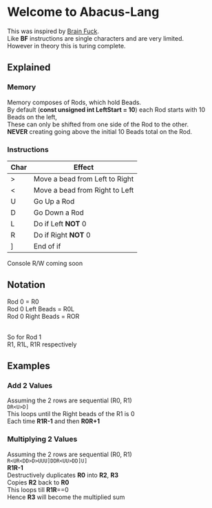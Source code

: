 # Welcome to Abacus-Lang
This was inspired by [Brain Fuck](https://en.wikipedia.org/wiki/Brainfuck).</br>
Like **BF** instructions are single characters and are very limited.</br>
However in theory this is turing complete.
## Explained
### Memory
Memory composes of Rods, which hold Beads.</br>
By default (**const unsigned int LeftStart = 10**) each Rod starts with 10 Beads on the left,</br>
These can only be shifted from one side of the Rod to the other.</br>
**NEVER** creating going above the initial 10 Beads total on the Rod.
### Instructions
| Char | Effect |
|--|--|
| > | Move a bead from Left to Right |
| < | Move a bead from Right to Left |
| U | Go Up a Rod |
| D | Go Down a Rod |
| L | Do if Left **NOT** 0 |
| R | Do if Right **NOT** 0 |
| ] | End of if |
Console R/W coming soon
## Notation
Rod 0 = R0</br>
Rod 0 Left Beads = R0L</br>
Rod 0 Right Beads = ROR</br></br>

So for Rod 1</br>
R1, R1L, R1R respectively
## Examples
### Add 2 Values
Assuming the 2 rows are sequential (R0, R1)</br>
`DR<U>D]`</br>
This loops until the Right beads of the R1 is 0</br>
Each time **R1R-1** and then **R0R+1**
### Multiplying 2 Values
Assuming the 2 rows are sequential (R0, R1)</br>
`R<UR<DD>D>UUU]DDR<UU>DD]U]`</br>
**R1R-1**</br>
Destructively duplicates **R0** into **R2**, **R3**</br>
Copies **R2** back to **R0**</br>
This loops till **R1R**==0</br>
Hence **R3** will become the multiplied sum
